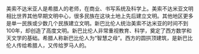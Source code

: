 美索不达米亚人是希腊人的老师，在商业、书写系统及科学上。美索不达米亚文明相比世界其他早期文明中心，很多民族在这块土地上先后建立文明。其他地区更多是单一民族或少数几个民族建立文明。新巴比伦人统治美索不达米亚的时间不到100年，却创造了高度文明。新巴比伦人非常重视教育、科学，奠定了西方数学和天文学的基础。希腊人称新巴比伦人为“智慧之母”。西方的圆拱顶建筑，是新巴比伦人传给希腊人，又传给罗马人的。
